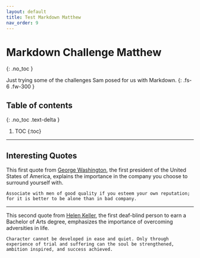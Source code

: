```yaml
---
layout: default
title: Test Markdown Matthew
nav_order: 9
---
```


# Markdown Challenge Matthew
{: .no_toc }


Just trying some of the challenges Sam posed for us with Markdown.
{: .fs-6 .fw-300 }

## Table of contents
{: .no_toc .text-delta }

1. TOC
{:toc}

---

## Interesting Quotes

This first quote from [George Washington](https://www.brainyquote.com/quotes/george_washington_135801?src=t_alone), the first president of the United States of America,  explains the importance in the company you choose to surround yourself with.

    Associate with men of good quality if you esteem your own reputation; for it is better to be alone than in bad company.

------

This second quote from [Helen Keller](https://www.brainyquote.com/quotes/helen_keller_101340?src=t_strength), the first deaf-blind person to earn a Bachelor of Arts degree, emphasizes the importance of overcoming adversities in life.

    Character cannot be developed in ease and quiet. Only through experience of trial and suffering can the soul be strengthened, ambition inspired, and success achieved.
